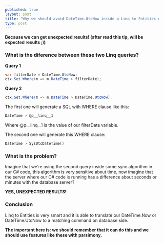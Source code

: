 ```yaml
---
published: true
layout: post
title: "Why we should avoid DateTime.UtcNow inside a Linq to Entities query?"
type: post
---
```



**Because we can get unexpected results! (after read this tip, will be expected results ;))**

### What is the diference between these two Linq queries?
**Query 1**
```csharp
var filterDate = DateTime.UtcNow;
ctx.Set.Where(m => m.DateTime > filterDate);
```
**Query 2**
```csharp
ctx.Set.Where(m => m.DateTime > DateTime.UtcNow);
```
The first one will generate a SQL with WHERE clause like this:
```sql
DateTime > @p__linq__1
```
Where @p__linq__1 is the value of our filterDate variable.

The second one will generate this WHERE clause:
```sql
DateTime > SysUtcDateTime()
```
### What is the problem?
Imagine that we're using the second query inside some sync algorithm in our C# code, this algorithm is very sensitive about time, now imagine that the server where our C# code is running has a difference about seconds or minutes with the database server?</p>

**YES, UNEXPECTED RESULTS!**

### Conclusion
Linq to Entities is very smart and it is able to translate our DateTime.Now or DateTime.UtcNow to a matching command on database side.

**The important here is: we should remember that it can do this and we should use features like these with parsimony.**

